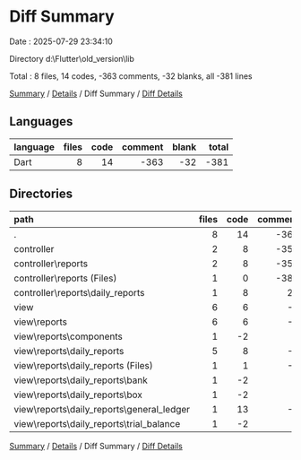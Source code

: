 # Diff Summary

Date : 2025-07-29 23:34:10

Directory d:\\Flutter\\old_version\\lib

Total : 8 files,  14 codes, -363 comments, -32 blanks, all -381 lines

[Summary](results.md) / [Details](details.md) / Diff Summary / [Diff Details](diff-details.md)

## Languages
| language | files | code | comment | blank | total |
| :--- | ---: | ---: | ---: | ---: | ---: |
| Dart | 8 | 14 | -363 | -32 | -381 |

## Directories
| path | files | code | comment | blank | total |
| :--- | ---: | ---: | ---: | ---: | ---: |
| . | 8 | 14 | -363 | -32 | -381 |
| controller | 2 | 8 | -357 | -32 | -381 |
| controller\\reports | 2 | 8 | -357 | -32 | -381 |
| controller\\reports (Files) | 1 | 0 | -383 | -29 | -412 |
| controller\\reports\\daily_reports | 1 | 8 | 26 | -3 | 31 |
| view | 6 | 6 | -6 | 0 | 0 |
| view\\reports | 6 | 6 | -6 | 0 | 0 |
| view\\reports\\components | 1 | -2 | 0 | 0 | -2 |
| view\\reports\\daily_reports | 5 | 8 | -6 | 0 | 2 |
| view\\reports\\daily_reports (Files) | 1 | 1 | -1 | 0 | 0 |
| view\\reports\\daily_reports\\bank | 1 | -2 | 0 | 0 | -2 |
| view\\reports\\daily_reports\\box | 1 | -2 | 0 | 0 | -2 |
| view\\reports\\daily_reports\\general_ledger | 1 | 13 | -5 | 0 | 8 |
| view\\reports\\daily_reports\\trial_balance | 1 | -2 | 0 | 0 | -2 |

[Summary](results.md) / [Details](details.md) / Diff Summary / [Diff Details](diff-details.md)